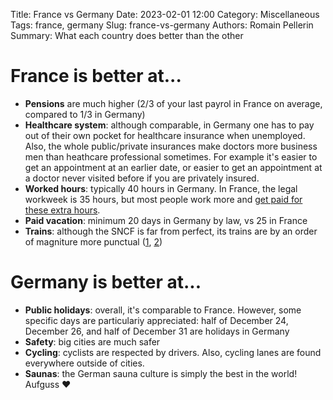 Title: France vs Germany
Date: 2023-02-01 12:00
Category: Miscellaneous
Tags: france, germany
Slug: france-vs-germany
Authors: Romain Pellerin
Summary: What each country does better than the other

# France is better at...

- **Pensions** are much higher (2/3 of your last payrol in France on average, compared to 1/3 in Germany)
- **Healthcare system**: although comparable, in Germany one has to pay out of their own pocket for healthcare insurance when unemployed. Also, the whole public/private insurances make doctors more business men than heathcare professional sometimes. For example it's easier to get an appointment at an earlier date, or easier to get an appointment at a doctor never visited before if you are privately insured.
- **Worked hours**: typically 40 hours in Germany. In France, the legal workweek is 35 hours, but most people work more and [get paid for these extra hours](https://www.service-public.fr/particuliers/vosdroits/F34151).
- **Paid vacation**: minimum 20 days in Germany by law, vs 25 in France
- **Trains**: although the SNCF is far from perfect, its trains are by an order of magniture more punctual ([1](https://www.thelocal.de/20220727/opinion-the-shocking-state-of-german-trains-exposes-the-myth-about-punctuality), [2](https://www.arte.tv/de/videos/107194-015-A/re-chaos-auf-der-schiene/))

# Germany is better at...

- **Public holidays**: overall, it's comparable to France. However, some specific days are particulariy appreciated: half of December 24, December 26, and half of December 31 are holidays in Germany
- **Safety**: big cities are much safer
- **Cycling**: cyclists are respected by drivers. Also, cycling lanes are found everywhere outside of cities.
- **Saunas**: the German sauna culture is simply the best in the world! Aufguss ❤️
